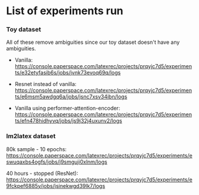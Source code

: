 # List of experiments run

### Toy dataset

All of these remove ambiguities since our toy dataset doesn't have any ambiguities.

- Vanilla: https://console.paperspace.com/latexrec/projects/prqyjc7d5/experiments/e32etyfasib6s/jobs/jvnk73evoq69q/logs

- Resnet instead of vanilla: https://console.paperspace.com/latexrec/projects/prqyjc7d5/experiments/e6msm5awdgq6a/jobs/jsnc7xsv34ibn/logs

- Vanilla using performer-attention-encoder: https://console.paperspace.com/latexrec/projects/prqyjc7d5/experiments/efn478hidhyvq/jobs/js9j32j4uxunv2/logs

### Im2latex dataset

80k sample - 10 epochs: https://console.paperspace.com/latexrec/projects/prqyjc7d5/experiments/eswuqaxbs4ogfs/jobs/j9smguji0xlnm/logs

40 hours - stopped (ResNet):
https://console.paperspace.com/latexrec/projects/prqyjc7d5/experiments/e9fckpef6885y/jobs/jsinekwgd39lk7/logs